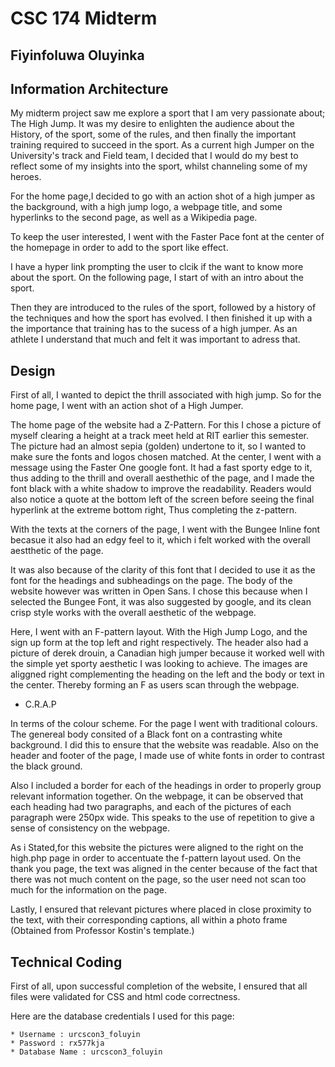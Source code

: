 # CSC 174 Midterm
## Fiyinfoluwa Oluyinka


## Information Architecture

My midterm project saw me explore a sport that I am very passionate about; The High Jump. It was my desire to enlighten the audience about the History, of the sport, some of the rules, and then finally the important training required to succeed in the sport. As a current high Jumper on the University's track and Field team, I decided that I would do my best to reflect some of my insights into the sport, whilst channeling some of my heroes.

For the home page,I decided to go with an action shot of a high jumper as the background, with a high jump logo, a webpage title, and some hyperlinks to the second page, as well as a Wikipedia page.

To keep the user interested, I went with the Faster Pace font at the center of the homepage in order to add to the sport like effect.

I have a hyper link prompting the user to clcik if the want to know more about the sport. On the  following page, I start of with an intro about the sport.

Then they are introduced to the rules of the sport, followed by a history of the techniques and how the sport has evolved. I then finished it up with a the importance that training has to the sucess of a high jumper. As an athlete I understand that much and felt it was important to adress that.


## Design

First of all, I wanted to depict the thrill associated with high jump. So for the home page, I went with an action shot of a High Jumper. 

The home page of the website had a Z-Pattern. For this I chose a picture of myself clearing a height at a track meet held at RIT earlier this semester. The picture had an almost sepia (golden) undertone to it, so I wanted to make sure the fonts and logos chosen matched. At the center, I went with a  message using the Faster One google font. It had a fast sporty edge to it, thus adding to the thrill and overall aesthethic of the page, and I made the font black with a white shadow to improve the readability. Readers would also notice a quote at the bottom left of the screen before seeing the  final hyperlink at the extreme bottom right, Thus completing the z-pattern.

With the texts at the corners of the page, I went with the Bungee Inline font becasue it also had an edgy feel to it, which i felt worked with the overall aestthetic of the page.

It was also because of the clarity of this font that I decided to use it as the font for the headings and subheadings on the page. The body of the website however was written in Open Sans. I chose this because when I selected the Bungee Font, it was also suggested by google, and its clean crisp style works with the overall aesthetic of the webpage.

Here, I went with an F-pattern layout. With the High Jump Logo, and the sign up form at the top left and right respectively. The header also had a picture of derek drouin, a Canadian high jumper because it worked well with the simple yet sporty aesthetic I was looking to achieve. The images are aliggned right complementing the heading on the left and the body or text in the center. Thereby forming an F as users scan through the webpage.

* C.R.A.P

In terms of the colour scheme. For the page I went with traditional colours. The genereal body consited of a Black font on a contrasting white background. I did this to ensure that the website was readable. Also on the header and footer of the page, I made use of white fonts in order to contrast the black ground. 

Also I included a border for each of the headings in order to properly group relevant information together. On the webpage, it can be observed that each heading had two paragraphs, and each of the pictures of each paragraph were 250px wide. This speaks to the use of repetition to give a sense of consistency on the webpage. 

As i Stated,for this website the pictures were aligned to the right on the high.php page in order to accentuate the f-pattern layout used. On the thank you page, the text was aligned in the center because of the fact that there was not much  content on the page, so the user need not scan too much for the information on the page.

Lastly, I ensured that relevant pictures where placed in close proximity to the text, with their corresponding captions, all within a photo frame (Obtained from Professor Kostin's template.)


## Technical Coding
First of all, upon successful completion of the website, I ensured that all files were validated for CSS and html code correctness. 

Here are the database credentials I used for this page:

	* Username : urcscon3_foluyin
	* Password : rx577kja
	* Database Name : urcscon3_foluyin




